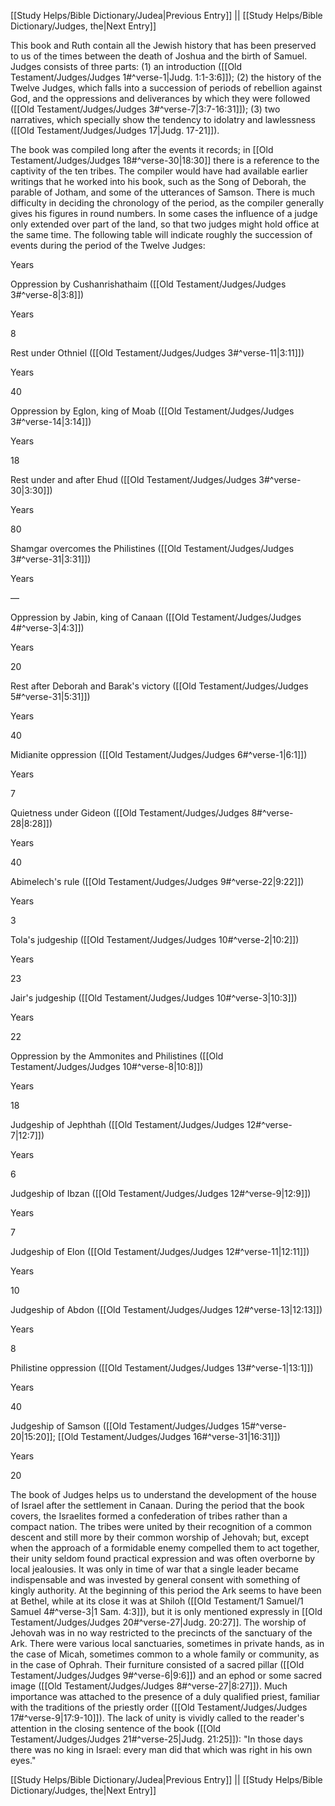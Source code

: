 [[Study Helps/Bible Dictionary/Judea|Previous Entry]]  ||  [[Study Helps/Bible Dictionary/Judges, the|Next Entry]]

 This book and Ruth contain all the Jewish history that has been preserved to us of the times between the death of Joshua and the birth of Samuel. Judges consists of three parts: (1) an introduction ([[Old Testament/Judges/Judges 1#^verse-1|Judg. 1:1-3:6]]); (2) the history of the Twelve Judges, which falls into a succession of periods of rebellion against God, and the oppressions and deliverances by which they were followed ([[Old Testament/Judges/Judges 3#^verse-7|3:7-16:31]]); (3) two narratives, which specially show the tendency to idolatry and lawlessness ([[Old Testament/Judges/Judges 17|Judg. 17-21]]).

 The book was compiled long after the events it records; in [[Old Testament/Judges/Judges 18#^verse-30|18:30]] there is a reference to the captivity of the ten tribes. The compiler would have had available earlier writings that he worked into his book, such as the Song of Deborah, the parable of Jotham, and some of the utterances of Samson. There is much difficulty in deciding the chronology of the period, as the compiler generally gives his figures in round numbers. In some cases the influence of a judge only extended over part of the land, so that two judges might hold office at the same time. The following table will indicate roughly the succession of events during the period of the Twelve Judges:

 Years

 Oppression by Cushanrishathaim ([[Old Testament/Judges/Judges 3#^verse-8|3:8]])

 Years

 8

 Rest under Othniel ([[Old Testament/Judges/Judges 3#^verse-11|3:11]])

 Years

 40

 Oppression by Eglon, king of Moab ([[Old Testament/Judges/Judges 3#^verse-14|3:14]])

 Years

 18

 Rest under and after Ehud ([[Old Testament/Judges/Judges 3#^verse-30|3:30]])

 Years

 80

 Shamgar overcomes the Philistines ([[Old Testament/Judges/Judges 3#^verse-31|3:31]])

 Years

 —

 Oppression by Jabin, king of Canaan ([[Old Testament/Judges/Judges 4#^verse-3|4:3]])

 Years

 20

 Rest after Deborah and Barak's victory ([[Old Testament/Judges/Judges 5#^verse-31|5:31]])

 Years

 40

 Midianite oppression ([[Old Testament/Judges/Judges 6#^verse-1|6:1]])

 Years

 7

 Quietness under Gideon ([[Old Testament/Judges/Judges 8#^verse-28|8:28]])

 Years

 40

 Abimelech's rule ([[Old Testament/Judges/Judges 9#^verse-22|9:22]])

 Years

 3

 Tola's judgeship ([[Old Testament/Judges/Judges 10#^verse-2|10:2]])

 Years

 23

 Jair's judgeship ([[Old Testament/Judges/Judges 10#^verse-3|10:3]])

 Years

 22

 Oppression by the Ammonites and Philistines ([[Old Testament/Judges/Judges 10#^verse-8|10:8]])

 Years

 18

 Judgeship of Jephthah ([[Old Testament/Judges/Judges 12#^verse-7|12:7]])

 Years

 6

 Judgeship of Ibzan ([[Old Testament/Judges/Judges 12#^verse-9|12:9]])

 Years

 7

 Judgeship of Elon ([[Old Testament/Judges/Judges 12#^verse-11|12:11]])

 Years

 10

 Judgeship of Abdon ([[Old Testament/Judges/Judges 12#^verse-13|12:13]])

 Years

 8

 Philistine oppression ([[Old Testament/Judges/Judges 13#^verse-1|13:1]])

 Years

 40

 Judgeship of Samson ([[Old Testament/Judges/Judges 15#^verse-20|15:20]]; [[Old Testament/Judges/Judges 16#^verse-31|16:31]])

 Years

 20

 The book of Judges helps us to understand the development of the house of Israel after the settlement in Canaan. During the period that the book covers, the Israelites formed a confederation of tribes rather than a compact nation. The tribes were united by their recognition of a common descent and still more by their common worship of Jehovah; but, except when the approach of a formidable enemy compelled them to act together, their unity seldom found practical expression and was often overborne by local jealousies. It was only in time of war that a single leader became indispensable and was invested by general consent with something of kingly authority. At the beginning of this period the Ark seems to have been at Bethel, while at its close it was at Shiloh ([[Old Testament/1 Samuel/1 Samuel 4#^verse-3|1 Sam. 4:3]]), but it is only mentioned expressly in [[Old Testament/Judges/Judges 20#^verse-27|Judg. 20:27]]. The worship of Jehovah was in no way restricted to the precincts of the sanctuary of the Ark. There were various local sanctuaries, sometimes in private hands, as in the case of Micah, sometimes common to a whole family or community, as in the case of Ophrah. Their furniture consisted of a sacred pillar ([[Old Testament/Judges/Judges 9#^verse-6|9:6]]) and an ephod or some sacred image ([[Old Testament/Judges/Judges 8#^verse-27|8:27]]). Much importance was attached to the presence of a duly qualified priest, familiar with the traditions of the priestly order ([[Old Testament/Judges/Judges 17#^verse-9|17:9-10]]). The lack of unity is vividly called to the reader's attention in the closing sentence of the book ([[Old Testament/Judges/Judges 21#^verse-25|Judg. 21:25]]): "In those days there was no king in Israel: every man did that which was right in his own eyes."

[[Study Helps/Bible Dictionary/Judea|Previous Entry]]  ||  [[Study Helps/Bible Dictionary/Judges, the|Next Entry]]